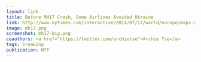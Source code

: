 ```yaml
---
layout: link
title: Before MH17 Crash, Some Airlines Avoided Ukraine
link: http://www.nytimes.com/interactive/2014/07/17/world/europe/maps-of-the-crash-of-malaysian-airlines-flight-mh17.html#diverted
image: mh17.png
screenshot: mh17-big.png
coauthors: <a href="https://twitter.com/archietse">Archie Tse</a>
tags: breaking
publication: NYT
---
```

